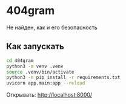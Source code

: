 # 404gram
Не найден, как и его безопасность

## Как запускать

```bash
cd 404gram
python3 -m venv .venv
source .venv/bin/activate
python3 -m pip install -r requirements.txt
uvicorn app.main:app --reload
```

Открывать: <http://localhost:8000/>